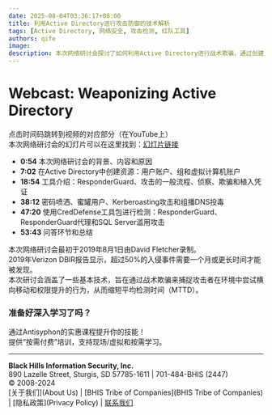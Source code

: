 ```yaml
---
date: 2025-08-04T03:36:17+08:00
title: 利用Active Directory进行攻击防御的技术解析
tags: [Active Directory, 网络安全, 攻击检测, 红队工具]
authors: qife
image: 
description: 本次网络研讨会探讨了如何利用Active Directory进行战术欺骗，通过创建资源、使用工具如ResponderGuard和CredDefense工具包，来检测攻击者的横向移动和权限提升行为，从而缩短检测时间。
---
```


# Webcast: Weaponizing Active Directory

点击时间码跳转到视频的对应部分（在YouTube上）  
本次网络研讨会的幻灯片可以在这里找到：[幻灯片链接](https://www.blackhillsinfosec.com/wp-content/uploads/2020/09/SLIDES_WeaponizingActiveDirectory.pdf)

- **0:54** 本次网络研讨会的背景、内容和原因  
- **7:02** 在Active Directory中创建资源：用户账户、组和虚拟计算机账户  
- **18:54** 工具介绍：ResponderGuard、攻击的一般流程、侦察、欺骗和植入凭证  
- **38:12** 密码喷洒、蜜罐用户、Kerberoasting攻击和组播DNS投毒  
- **47:20** 使用CredDefense工具包进行检测：ResponderGuard、ResponderGuard代理和SQL Server滥用攻击  
- **53:43** 问答环节和总结  

本次网络研讨会最初于2019年8月1日由David Fletcher录制。  
2019年Verizon DBIR报告显示，超过50%的入侵事件需要一个月或更长时间才能被发现。  
本次研讨会涵盖了一些基本技术，旨在通过战术欺骗来捕捉攻击者在环境中尝试横向移动和权限提升的行为，从而缩短平均检测时间（MTTD）。  

### 准备好深入学习了吗？  
通过Antisyphon的实惠课程提升你的技能！  
提供“按需付费”培训，支持现场/虚拟和按需学习。  

--- 

**Black Hills Information Security, Inc.**  
890 Lazelle Street, Sturgis, SD 57785-1611 | 701-484-BHIS (2447)  
© 2008-2024  
[关于我们](About Us) | [BHIS Tribe of Companies](BHIS Tribe of Companies) | [隐私政策](Privacy Policy) | [联系我们](Contact)